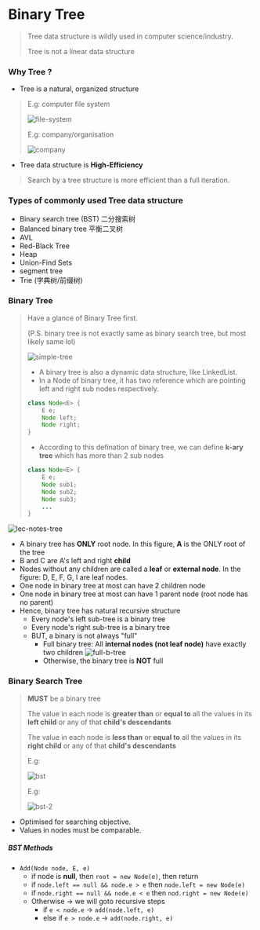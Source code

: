 # Binary Tree
> Tree data structure is wildly used in computer science/industry.
>
> Tree is not a linear data structure

### Why Tree ?
- Tree is a natural, organized structure
> E.g: computer file system
>
> ![file-system](./img/file-system.png)
>
> E.g: company/organisation
>
> ![company](./img/company-organisation.png)
- Tree data structure is __High-Efficiency__
> Search by a tree structure is more efficient than a full iteration.

### Types of commonly used Tree data structure
- Binary search tree (BST) 二分搜索树
- Balanced binary tree 平衡二叉树
 - AVL
 - Red-Black Tree
- Heap
- Union-Find Sets
- segment tree
- Trie (字典树/前缀树)

### Binary Tree
> Have a glance of Binary Tree first.
>
> (P.S. binary tree is not exactly same as binary search tree, but most likely same lol)
>
> ![simple-tree](./img/simple-tree.png)
>
> - A binary tree is also a dynamic data structure, like LinkedList.
> - In a Node of binary tree, it has two reference which are pointing left and right sub nodes respectively.
>
> ```java
> class Node<E> {
>     E e;
>     Node left;
>     Node right;
> } 
> ```
> - According to this defination of binary tree, we can define __k-ary tree__ which has more than 2 sub nodes
> ```java
> class Node<E> {
>     E e;
>     Node sub1;
>     Node sub2;
>     Node sub3;
>     ... 
> } 
> ```
![lec-notes-tree](./img/lec-tree.png)
- A binary tree has __ONLY__ root node. In this figure, __A__ is the ONLY root of the tree
- B and C are A's left and right __child__
- Nodes without any children are called a __leaf__ or __external node__. In the figure: D, E, F, G, I are leaf nodes.
- One node in binary tree at most can have 2 children node
- One node in binary tree at most can have 1 parent node (root node has no parent)
- Hence, binary tree has natural recursive structure
    - Every node's left sub-tree is a binary tree
    - Every node's right sub-tree is a binary tree
    - BUT, a binary is not always "full"
        - Full binary tree: All __internal nodes (not leaf node)__ have exactly two children
        ![full-b-tree](./img/full-binary-tree.png)
        - Otherwise, the binary tree is __NOT__ full

### Binary Search Tree
> __MUST__ be a binary tree
>
> The value in each node is __greater than__ or __equal to__ all the values in its __left child__ or any of that __child's descendants__
>
> The value in each node is __less than__ or  __equal to__ all the values in its __right child__ or any of that __child's descendants__
> 
> E.g: 
>
> ![bst](./img/binary-search-tree.png)
>
> E.g:
>
> ![bst-2](./img/binary-search-tree-2.png)

- Optimised for searching objective.
- Values in nodes must be comparable.

##### BST Methods
- `Add(Node node, E, e)`
    - if node is __null__, then `root = new Node(e)`, then return
    - if `node.left == null && node.e > e` then `node.left = new Node(e)`
    - if `node.right == null && node.e < e` then `nod.right = new Node(e)`
    - Otherwise -> we will goto recursive steps
      - if `e < node.e` -> `add(node.left, e)`
      - else if `e > node.e` -> `add(node.right, e)`

 